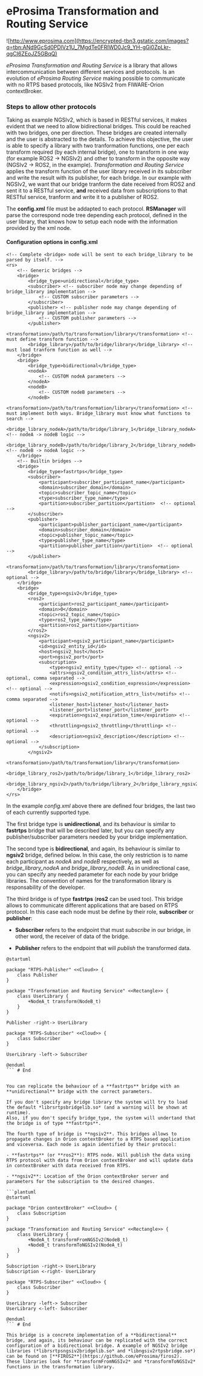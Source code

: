 # eProsima Transformation and Routing Service
![http://www.eprosima.com](https://encrypted-tbn3.gstatic.com/images?q=tbn:ANd9GcSd0PDlVz1U_7MgdTe0FRIWD0Jc9_YH-gGi0ZpLkr-qgCI6ZEoJZ5GBqQ)
<!-- ![eProsima](/home/luisgp/Documentos/doc-generada/eProsima.png) -->

*eProsima Transformation and Routing Service* is a library that allows intercommunication between different services and protocols. 
Is an evolution of *eProsima Routing Service* making possible to communicate with no RTPS based protocols, like NGSIv2 from FIWARE-Orion contextBroker.

### Steps to allow other protocols

Taking as example NGSIv2, which is based in RESTful services, it makes evident that we need to allow bidirectional bridges. 
This could be reached with two bridges, one per direction. These bridges are created internally and the user is abstracted to the details.
To achieve this objective, the user is able to specify a library with two tranformation functions, one per each transform required (by each internal bridge), one to transform in one way (for example ROS2 -> NGSIv2) and other to transform in the opposite way (NGSIv2 -> ROS2, in the example).
*Transformation and Routing Service* applies the transform function of the user library received in its subscriber and write the result with its publisher, for each bridge.
In our example with NGSIv2, we want that our bridge tranform the date received from ROS2 and sent it to a RESTful service, **and** received data from subscriptions to that RESTful service, tranform and write it to a publisher of ROS2.

The **config.xml** file must be addapted to each protocol. **RSManager** will parse the correspond node tree depending each protocol, defined in the user library, that knows how to setup each node with the information provided by the xml node.

#### Configuration options in **config.xml**

	<!-- Complete <bridge> node will be sent to each bridge_library to be parsed by itself. -->
	<rs>
		<!-- Generic bridges -->
		<bridge>
			<bridge_type>unidirectional</bridge_type>
			<subscriber> <!-- subscriber node may change depending of bridge_library implementation -->
				<!-- CUSTOM subscriber parameters -->
			</subscriber>
			<publisher> <!-- publisher node may change depending of bridge_library implementation -->
				<!-- CUSTOM publisher parameters -->
			</publisher>
			<transformation>/path/to/transformation/library</transformation> <!-- must define transform function -->
			<bridge_library>/path/to/bridge/library</bridge_library> <!-- must load tranform function as well -->
		</bridge>
		<bridge>
			<bridge_type>bidirectional</bridge_type>
			<nodeA>
				<!-- CUSTOM nodeA parameters -->
			</nodeA>
			<nodeB>
				<!-- CUSTOM nodeB parameters -->
			</nodeB>
			<transformation>/path/to/transformation/library</transformation> <!-- must implement both ways. Bridge_library must know what functions to search -->
			<bridge_library_nodeA>/path/to/bridge/library_1</bridge_library_nodeA> <!-- nodeA -> nodeB logic -->
			<bridge_library_nodeB>/path/to/bridge/library_2</bridge_library_nodeB> <!-- nodeB -> nodeA logic -->
		</bridge>
		<!-- Builtin bridges -->
		<bridge>
			<bridge_type>fastrtps</bridge_type>
			<subscriber>
				<participant>subscriber_participant_name</participant>
				<domain>subscriber_domain</domain>
				<topic>subscriber_topic_name</topic>
				<type>subscriber_type_name</type>
				<partition>subscriber_partition</partition>  <!-- optional -->
			</subscriber>
			<publisher>
				<participant>publisher_participant_name</participant>
				<domain>subscriber_domain</domain>
				<topic>publisher_topic_name</topic>
				<type>publisher_type_name</type>
				<partition>publisher_partition</partition>  <!-- optional -->
			</publisher>
			<transformation>/path/to/transformation/library</transformation>
			<bridge_library>/path/to/bridge/library</bridge_library> <!-- optional -->
		</bridge>
		<bridge>
			<bridge_type>ngsiv2</bridge_type>
			<ros2>
				<participant>ros2_participant_name</participant>
				<domain>0</domain>
				<topic>ros2_topic_name</topic>
				<type>ros2_type_name</type>
				<partition>ros2_partition</partition>
			</ros2>
			<ngsiv2>
				<participant>ngsiv2_participant_name</participant>
				<id>ngsiv2_entity_id</id>
				<host>ngsiv2_host</host>
				<port>ngsiv2_port</port>
				<subscription>
					<type>ngsiv2_entity_type</type> <!-- optional -->
					<attrs>ngsiv2_condition_attrs_list</attrs> <!-- optional, comma separated -->
					<expression>ngsiv2_condition_expression</expression> <!-- optional -->
					<notifs>ngsiv2_notification_attrs_list</notifs> <!-- comma separated -->
					<listener_host>listener_host</listener_host>
					<listener_port>listener_port</listener_port>
					<expiration>ngsiv2_expiration_time</expiration> <!-- optional -->
					<throttling>ngsiv2_throttling</throttling> <!-- optional -->
					<description>ngsiv2_description</description> <!-- optional -->
				</subscription>
			</ngsiv2>
			<transformation>/path/to/transformation/library</transformation>
			<bridge_library_ros2>/path/to/bridge/library_1</bridge_library_ros2>
			<bridge_library_ngsiv2>/path/to/bridge/library_2</bridge_library_ngsiv2>
		</bridge>
	</rs>

In the example *config.xml* above there are defined four bridges, the last two of each currently supported type.

The first bridge type is **unidirectional**, and its behaviour is similar to **fastrtps** bridge that will be described later, but you can specify any publisher/subscriber parameters needed by your bridge implementation.

The second type is **bidirectional**, and again, its behaviour is similar to **ngsiv2** bridge, defined below. In this case, the only restriction is to name each participant as *nodeA* and *nodeB* respectively, as well as *bridge_library_nodeA* and *bridge_library_nodeB*. As in unidirectional case, you can specify any needed parameter for each node by your bridge libraries. The convention of names for the transformation library is responsability of the developer.

The third bridge is of type **fastrtps** (**ros2** can be used too). This bridge allows to communicate different applications that are based on RTPS protocol. In this case each node must be define by their role, **subscriber** or **publisher**:

- **Subscriber** refers to the endpoint that must *subscribe* in our bridge, in other word, the receiver of data of the bridge.

- **Publisher** refers to the endpoint that will *publish* the transformed data.


```plantuml
@startuml

package "RTPS-Publisher" <<Cloud>> {
    class Publisher
}

package "Transformation and Routing Service" <<Rectangle>> {
    class UserLibrary {
        +NodeA_t transform(NodeB_t)
    }
}

Publisher -right-> UserLibrary

package "RTPS-Subscriber" <<Cloud>> {
    class Subscriber
}

UserLibrary -left-> Subscriber

@enduml
``` # End


You can replicate the behaviour of a **fastrtps** bridge with an **unidirectional** bridge with the correct parameters.

If you don't specify any bridge library the system will try to load the default *librsrtpsbridgelib.so* (and a warning will be shown at runtime).
Also, if you don't specify bridge_type, the system will undertand that the bridge is of type **fastrtps**.

The fourth type of bridge is **ngsiv2**. This bridges allows to propagate changes in Orion contextBroker to a RTPS based application and viceversa. Each node is again identified by their protocol:

- **fastrtps** (or **ros2**): RTPS node. Will publish the data using RTPS protocol with data from Orion contextBroker and will update data in contextBroker with data received from RTPS.

- **ngsiv2**: Location of the Orion contextBroker server and parameters for the subscription to the desired changes.

```plantuml
@startuml

package "Orion contextBroker" <<Cloud>> {
    class Subscription
}

package "Transformation and Routing Service" <<Rectangle>> {
    class UserLibrary {
        +NodeA_t transformFromNGSIv2(NodeB_t)
        +NodeB_t transformToNGSIv2(NodeA_t)
    }
}

Subscription -right-> UserLibrary
Subscription <-right- UserLibrary

package "RTPS-Subscriber" <<Cloud>> {
    class Subscriber
}

UserLibrary -left-> Subscriber
UserLibrary <-left- Subscriber

@enduml
``` # End

This bridge is a concrete implementation of a **bidirectional** bridge, and again, its behaviour can be replicated with the correct configuration of a bidirectional bridge. A example of NGSIv2 bridge libraries (*librsrtpsngsiv2bridgelib.so* and *libngsiv2rtpsbridge.so*) can be found on [**FIROS2**](https://github.com/eProsima/firos2).
These libraries look for *transformFromNGSIv2* and *transformToNGSIv2* functions in the transformation library.